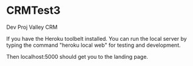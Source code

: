 # CRMTest3
Dev Proj Valley CRM

If you have the Heroku toolbelt installed.
You can run the local server by typing the command "heroku local web" for testing and development. 

Then localhost:5000 should get you to the landing page.




